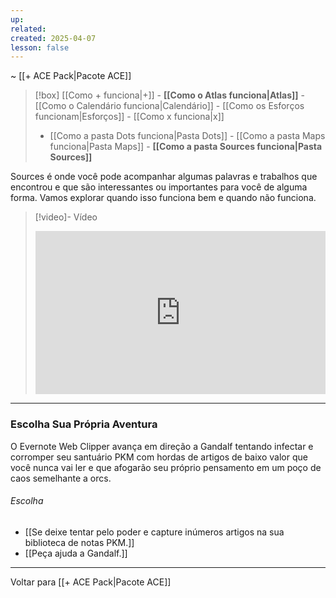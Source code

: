 ```yaml
---
up:  
related:  
created: 2025-04-07  
lesson: false  
---
```

~ [[+ ACE Pack|Pacote ACE]]  

> [!box] [[Como + funciona|+]] - **[[Como o Atlas funciona|Atlas]]** - [[Como o Calendário funciona|Calendário]] - [[Como os Esforços funcionam|Esforços]] - [[Como x funciona|x]]  
> - [[Como a pasta Dots funciona|Pasta Dots]] - [[Como a pasta Maps funciona|Pasta Maps]] - **[[Como a pasta Sources funciona|Pasta Sources]]**  

Sources é onde você pode acompanhar algumas palavras e trabalhos que encontrou e que são interessantes ou importantes para você de alguma forma. Vamos explorar quando isso funciona bem e quando não funciona.

> [!video]- Vídeo  
> <div style="padding:56.25% 0 0 0;position:relative;"><iframe src="https://player.vimeo.com/video/1075709366?badge=0&amp;autopause=0&amp;player_id=0&amp;app_id=58479" frameborder="0" allow="autoplay; fullscreen; picture-in-picture; clipboard-write; encrypted-media" style="position:absolute;top:0;left:0;width:100%;height:100%;" title="Como funciona a pasta Sources"></iframe></div>

---
### Escolha Sua Própria Aventura  
O Evernote Web Clipper avança em direção a Gandalf tentando infectar e corromper seu santuário PKM com hordas de artigos de baixo valor que você nunca vai ler e que afogarão seu próprio pensamento em um poço de caos semelhante a orcs.  
###### Escolha  
- [[Se deixe tentar pelo poder e capture inúmeros artigos na sua biblioteca de notas PKM.]]  
- [[Peça ajuda a Gandalf.]]

---

Voltar para [[+ ACE Pack|Pacote ACE]]